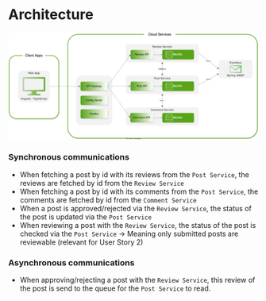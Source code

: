 # Architecture
![Architecture](https://github.com/pxlit-projects/project-Su-zenGeurtsPXL-1/blob/main/architecture/architecture.drawio.svg)

### Synchronous communications
- When fetching a post by id with its reviews from the `Post Service`, the reviews are fetched by id from the `Review Service`
- When fetching a post by id with its comments from the `Post Service`, the comments are fetched by id from the `Comment Service`
- When a post is approved/rejected via the `Review Service`, the status of the post is updated via the `Post Service`
- When reviewing a post with the `Review Service`, the status of the post is checked via the `Post Service` &rarr; Meaning only submitted posts are reviewable (relevant for User Story 2)

### Asynchronous communications
- When approving/rejecting a post with the `Review Service`, this review of the post is send to the queue for the `Post Service` to read.
